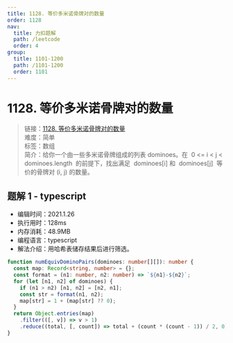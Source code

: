 ```yaml
---
title: 1128. 等价多米诺骨牌对的数量
order: 1128
nav:
  title: 力扣题解
  path: /leetcode
  order: 4
group:
  title: 1101-1200
  path: /1101-1200
  order: 1101
---
```


# 1128. 等价多米诺骨牌对的数量

> 链接：[1128. 等价多米诺骨牌对的数量](https://leetcode-cn.com/problems/number-of-equivalent-domino-pairs/)  
> 难度：简单  
> 标签：数组  
> 简介：给你一个由一些多米诺骨牌组成的列表 dominoes。在  0 <= i < j < dominoes.length  的前提下，找出满足  dominoes[i] 和  dominoes[j]  等价的骨牌对 (i, j) 的数量。

## 题解 1 - typescript

- 编辑时间：2021.1.26
- 执行用时：128ms
- 内存消耗：48.9MB
- 编程语言：typescript
- 解法介绍：用哈希表储存结果后进行筛选。

```typescript
function numEquivDominoPairs(dominoes: number[][]): number {
  const map: Record<string, number> = {};
  const format = (n1: number, n2: number) => `${n1}-${n2}`;
  for (let [n1, n2] of dominoes) {
    if (n1 > n2) [n1, n2] = [n2, n1];
    const str = format(n1, n2);
    map[str] = 1 + (map[str] ?? 0);
  }
  return Object.entries(map)
    .filter(([, v]) => v > 1)
    .reduce((total, [, count]) => total + (count * (count - 1)) / 2, 0);
}
```
